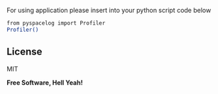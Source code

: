 For using application please insert into your python script code below

```sh
from pyspacelog import Profiler
Profiler()
```

## License

MIT

**Free Software, Hell Yeah!**
